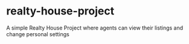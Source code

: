 # realty-house-project
 A simple Realty House Project where agents can view their listings and change personal settings
